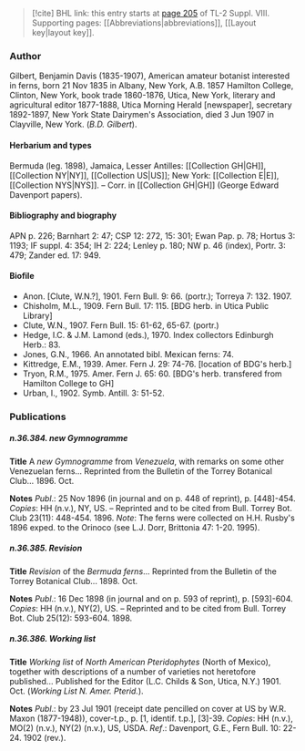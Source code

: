 > [!cite] BHL link: this entry starts at [page 205](https://www.biodiversitylibrary.org/item/103832#page/217/mode/1up) of TL-2 Suppl. VIII.
> Supporting pages: [[Abbreviations|abbreviations]], [[Layout key|layout key]].

### Author

Gilbert, Benjamin Davis (1835-1907), American amateur botanist interested in ferns, born 21 Nov 1835 in Albany, New York, A.B. 1857 Hamilton College, Clinton, New York, book trade 1860-1876, Utica, New York, literary and agricultural editor 1877-1888, Utica Morning Herald \[newspaper\], secretary 1892-1897, New York State Dairymen's Association, died 3 Jun 1907 in Clayville, New York. (*B.D. Gilbert*).

#### Herbarium and types

Bermuda (leg. 1898), Jamaica, Lesser Antilles: [[Collection GH|GH]], [[Collection NY|NY]], [[Collection US|US]]; New York: [[Collection E|E]], [[Collection NYS|NYS]]. – Corr. in [[Collection GH|GH]] (George Edward Davenport papers).

#### Bibliography and biography

APN p. 226; Barnhart 2: 47; CSP 12: 272, 15: 301; Ewan Pap. p. 78; Hortus 3: 1193; IF suppl. 4: 354; IH 2: 224; Lenley p. 180; NW p. 46 (index), Portr. 3: 479; Zander ed. 17: 949.

#### Biofile

- Anon. \[Clute, W.N.?\], 1901. Fern Bull. 9: 66. (portr.); Torreya 7: 132. 1907.
- Chisholm, M.L., 1909. Fern Bull. 17: 115. \[BDG herb. in Utica Public Library\]
- Clute, W.N., 1907. Fern Bull. 15: 61-62, 65-67. (portr.)
- Hedge, I.C. & J.M. Lamond (eds.), 1970. Index collectors Edinburgh Herb.: 83.
- Jones, G.N., 1966. An annotated bibl. Mexican ferns: 74.
- Kittredge, E.M., 1939. Amer. Fern J. 29: 74-76. \[location of BDG's herb.\]
- Tryon, R.M., 1975. Amer. Fern J. 65: 60. \[BDG's herb. transfered from Hamilton College to GH\]
- Urban, I., 1902. Symb. Antill. 3: 51-52.

### Publications

##### n.36.384. new Gymnogramme

**Title**
A *new Gymnogramme* from *Venezuela*, with remarks on some other Venezuelan ferns... Reprinted from the Bulletin of the Torrey Botanical Club... 1896. Oct.

**Notes**
*Publ*.: 25 Nov 1896 (in journal and on p. 448 of reprint), p. \[448\]-454. *Copies*: HH (n.v.), NY, US. – Reprinted and to be cited from Bull. Torrey Bot. Club 23(11): 448-454. 1896.
*Note*: The ferns were collected on H.H. Rusby's 1896 exped. to the Orinoco (see L.J. Dorr, Brittonia 47: 1-20. 1995).

##### n.36.385. Revision

**Title**
*Revision* of the *Bermuda ferns*... Reprinted from the Bulletin of the Torrey Botanical Club... 1898. Oct.

**Notes**
*Publ*.: 16 Dec 1898 (in journal and on p. 593 of reprint), p. \[593\]-604. *Copies*: HH (n.v.), NY(2), US. – Reprinted and to be cited from Bull. Torrey Bot. Club 25(12): 593-604. 1898.

##### n.36.386. Working list

**Title**
*Working list* of *North American Pteridophytes* (North of Mexico), together with descriptions of a number of varieties not heretofore published... Published for the Editor (L.C. Childs & Son, Utica, N.Y.) 1901. Oct. (*Working List N. Amer. Pterid.*).

**Notes**
*Publ*.: by 23 Jul 1901 (receipt date pencilled on cover at US by W.R. Maxon (1877-1948)), cover-t.p., p. \[1, identif. t.p.\], \[3\]-39. *Copies*: HH (n.v.), MO(2) (n.v.), NY(2) (n.v.), US, USDA.
*Ref*.: Davenport, G.E., Fern Bull. 10: 22-24. 1902 (rev.).

